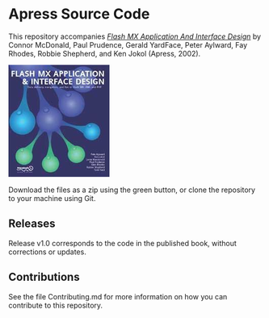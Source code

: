 # Apress Source Code

This repository accompanies [_Flash MX Application And Interface Design_](http://www.apress.com/9781590591581) by Connor McDonald, Paul Prudence, Gerald YardFace, Peter Aylward, Fay Rhodes, Robbie Shepherd, and Ken Jokol (Apress, 2002).

![Cover image](9781590591581.jpg)

Download the files as a zip using the green button, or clone the repository to your machine using Git.

## Releases

Release v1.0 corresponds to the code in the published book, without corrections or updates.

## Contributions

See the file Contributing.md for more information on how you can contribute to this repository.
